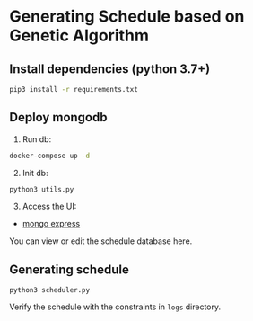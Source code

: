 # Generating Schedule based on Genetic Algorithm

## Install dependencies (python 3.7+)
```sh
pip3 install -r requirements.txt
```

## Deploy mongodb

1. Run db:
```sh
docker-compose up -d
```

2. Init db:
```sh
python3 utils.py
```

3. Access the UI:
* [mongo express](http://localhost:8081)

You can view or edit the schedule database here.

## Generating schedule
```
python3 scheduler.py
```
Verify the schedule with the constraints in `logs` directory.
